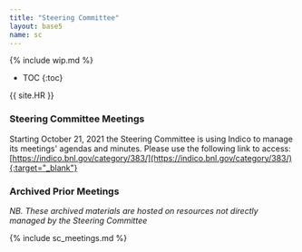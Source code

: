 ```yaml
---
title: "Steering Committee"
layout: base5
name: sc
---
```


{% include wip.md %}


* TOC
{:toc}

{{ site.HR }}

### Steering Committee Meetings

Starting October 21, 2021 the Steering Committee is using Indico
to manage its meetings' agendas and minutes. Please use the following
link to access:
[https://indico.bnl.gov/category/383/](https://indico.bnl.gov/category/383/){:target="_blank"}

### Archived Prior Meetings

*NB. These archived materials are hosted on resources not directly managed by the Steering Committee*

{% include sc_meetings.md %}
